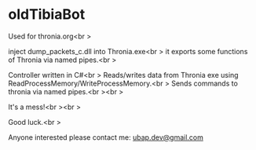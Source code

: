 # oldTibiaBot
Used for thronia.org<br \>

inject dump_packets_c.dll into Thronia.exe<br \>
it exports some functions of Thronia via named pipes.<br \>

Controller written in C#<br \>
Reads/writes data from Thronia exe using ReadProcessMemory/WriteProcessMemory.<br \>
Sends commands to thronia via named pipes.<br \><br \>


It's a mess!<br \><br \>

Good luck.<br \>

Anyone interested please contact me: ubap.dev@gmail.com
